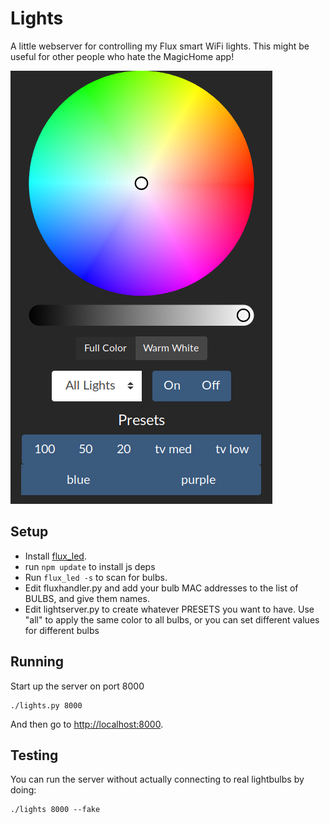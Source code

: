 # Lights

A little webserver for controlling my Flux smart WiFi lights.  This might be useful for
other people who hate the MagicHome app!

![UI Screenshot](screenshot.png?raw=true)

## Setup

* Install [flux_led](https://github.com/Danielhiversen/flux_led).
* run `npm update` to install js deps
* Run `flux_led -s` to scan for bulbs.
* Edit fluxhandler.py and add your bulb MAC addresses to the list of BULBS, and give them names.
* Edit lightserver.py to create whatever PRESETS you want to have.  Use "all" to apply the same color to all bulbs, or you can set different values for different bulbs

## Running

Start up the server on port 8000

```shell
./lights.py 8000
```

And then go to [http://localhost:8000](http://localhost:8000).

## Testing

You can run the server without actually connecting to real lightbulbs by doing:

```shell
./lights 8000 --fake
```
